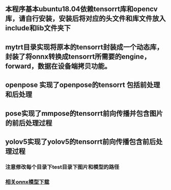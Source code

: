 ## 本程序基本ubuntu18.04依赖tensorrt库和opencv库，请自行安装，安装后将对应的头文件和库文件放入include和lib文件夹下

## mytrt目录实现将原本的tensorrt封装成一个动态库，封装了将onnx转换成tensorrt所需要的engine，forward，数据在设备端拷贝功能。
## openpose 实现了openpose的tensorrt 包括前处理和后处理
## pose实现了mmpose的tensorrt前向传播并包含图片的前后处理过程
## yolov5实现了yolov5的tensorrt前向传播包含前后处理过程
### 注意修改每个目录下test目录下图片和模型的路径
### [相关onnx模型下载](https://download.csdn.net/download/qq_34929889/85407018?spm=1001.2014.3001.5503)
